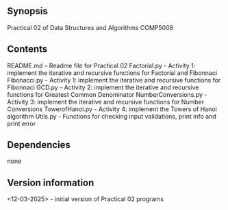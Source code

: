 ## Synopsis
Practical 02 of Data Structures and Algorithms COMP5008
 
## Contents
README.md – Readme file for Practical 02
Factorial.py - Activity 1: implement the iterative and recursive functions for Factorial and Fibonnaci
Fibonacci.py - Activity 1: implement the iterative and recursive functions for Fibonnaci
GCD.py - Activity 2:  implement the iterative and recursive functions for Greatest Common Denominator
NumberConversions.py - Activity 3: implement the iterative and recursive functions for Number Conversions
TowerofHanoi.py - Activity 4: implement the Towers of Hanoi algorithm
Utils.py - Functions for checking input validations, print info and print error

## Dependencies
none
 
## Version information
<12-03-2025> - initial version of Practical 02 programs